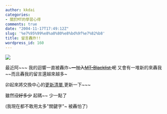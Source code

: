 ```yaml
---
author: kkdai
categories:
- 關於MT的學習心得
comments: true
date: "2004-11-17T17:49:12Z"
slug: '%e7%95%99%e8%a8%80%e8%bd%9f%e7%82%b8'
title: 留言轟炸!!
wordpress_id: 160
---
```


[![](http://www.jayallen.org/misc/mtblacklist.png)](http://www.jayallen.org/projects/mt-blacklist)

最近阿~~~ 我的迴響一直被轟炸~~~一加入[MT-Blacklist ](http://www.jayallen.org/comment_spam/)呢~~ 又會有一堆新的來轟我~~而且轟我的留言還越來越多~

卯起來將交換中心的[更新清單](http://www.jayallen.org/comment_spam/blacklist.txt),更新一下~~~

雖然~~沒好多少~~ 起碼~~ 少一點了

(我現在都不敢用太多"關鍵字"~ 被轟怕了)
